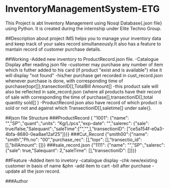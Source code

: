 # InventoryManagementSystem-ETG
This Project is abt Inventory Management using Nosql Database{.json file} using Python. It is created during the internship under Elite Techno Group.   

##Description about project
IMS helps you to manage your inventory data and keep track of your sales record simultaneously.It also has a feature to mantain record of customer purchase details.

##Working
-Added new inventory to ProductRecord.json file.
-Catalogue Display after reading json file
-customer may purchase any number of item which is futher added to his card (if product "exist and is available") else it will display "not found"
-his/her purchase get recorded in cust_record.json whenever purchase is done, with corresponding time of purchase{topr[]},transectionID[],TotalBill Amount[]
-this product sale will also be reflected in sale_record.json {where all products have their record of sale with corresponding the time of purchase[],transectionID[],total quantity sold[] }
-ProductRecord.json also have record of which product is sold or not and against which TransectionID[],saletime[] under sale{}.

##json file Structure
###ProductRecord
{ "1001": {"name": "","SP":,"quant":,"units": "Kg/L/pcs","exp-date": "","salerec": {"sale": true/false,"Salequant":,"saleTime":["","",],"transectionID": ["ce5a154f-e0a3-4bfa-8680-0ea8ae12af25"]}}}
###Cut_Record
{"smith00":{"name": "smith","Ph.no": "00","purchase_rec": [],"topr": [],"transectio_id": [],"billAmount": []}}
###sale_record.json
{"1111": {"name": "","SP":,"salerec": {"sale": true,"Salequant": 2,"saleTime": [],"transectionID": []}}}

##Feature
-Added item to invetory
-catalogue display
-chk new/existing customer in basis of name &phn
-add item to cart
-bill after purchase
-update all the json record.

###Author

